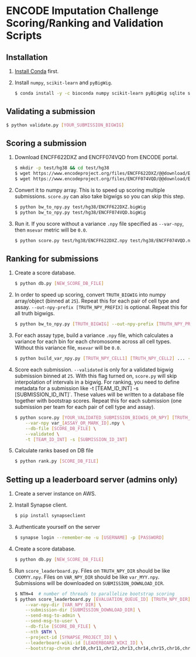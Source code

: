 # ENCODE Imputation Challenge Scoring/Ranking and Validation Scripts

## Installation

1) [Install Conda](https://docs.conda.io/en/latest/miniconda.html) first.

2) Install `numpy`, `scikit-learn` and `pyBigWig`.
	```bash
	$ conda install -y -c bioconda numpy scikit-learn pyBigWig sqlite scipy
	```

## Validating a submission

```bash
$ python validate.py [YOUR_SUBMISSION_BIGWIG]
```

## Scoring a submission

1) Download ENCFF622DXZ and ENCFF074VQD from ENCODE portal.
	```bash
	$ mkdir -p test/hg38 && cd test/hg38
	$ wget https://www.encodeproject.org/files/ENCFF622DXZ/@@download/ENCFF622DXZ.bigWig
	$ wget https://www.encodeproject.org/files/ENCFF074VQD/@@download/ENCFF074VQD.bigWig
	```

2) Convert it to numpy array. This is to speed up scoring multiple submissions. `score.py` can also take bigwigs so you can skip this step.
	```bash
	$ python bw_to_npy.py test/hg38/ENCFF622DXZ.bigWig
	$ python bw_to_npy.py test/hg38/ENCFF074VQD.bigWig
	```

3) Run it. If you score without a variance `.npy` file specified as `--var-npy`, then `msevar` metric will be `0.0`.
	```bash
	$ python score.py test/hg38/ENCFF622DXZ.npy test/hg38/ENCFF074VQD.npy --chrom chr20
	```

## Ranking for submissions

1) Create a score database.
	```bash
	$ python db.py [NEW_SCORE_DB_FILE]
	```

2) In order to speed up scoring, convert `TRUTH_BIGWIG` into numpy array/object (binned at `25`). Repeat this for each pair of cell type and assay. `--out-npy-prefix [TRUTH_NPY_PREFIX]` is optional. Repeat this for all truth bigwigs.
	```bash
	$ python bw_to_npy.py [TRUTH_BIGWIG] --out-npy-prefix [TRUTH_NPY_PREFIX]
	```

3) For each assay type, build a variance `.npy` file, which calculates a variance for each bin for each chromosome across all cell types. Without this variance file, `msevar` will be `0.0`.
	```bash
	$ python build_var_npy.py [TRUTH_NPY_CELL1] [TRUTH_NPY_CELL2] ... --out-npy-prefix var_[ASSAY_OR_MARK_ID]
	```

4) Score each submission. `--validated` is only for a validated bigwig submission binned at `25`. With this flag turned on, `score.py` will skip interpolation of intervals in a bigwig. For ranking, you need to define metadata for a submission like -t [TEAM_ID_INT] -s [SUBMISSION_ID_INT]`. These values will be written to a database file together with bootstrap scores. Repeat this for each submission (one submission per team for each pair of cell type and assay).
	```bash
	$ python score.py [YOUR_VALIDATED_SUBMISSION_BIGWIG_OR_NPY] [TRUTH_NPY] \
	    --var-npy var_[ASSAY_OR_MARK_ID].npy \
		--db-file [SCORE_DB_FILE] \
		--validated \
		-t [TEAM_ID_INT] -s [SUBMISSION_ID_INT]
	```

5) Calculate ranks based on DB file
	```bash
	$ python rank.py [SCORE_DB_FILE]
	```

## Setting up a leaderboard server (admins only)

1) Create a server instance on AWS.

2) Install Synapse client.
	```bash
	$ pip install synapseclient
	```

3) Authenticate yourself on the server
	```bash
	$ synapse login --remember-me -u [USERNAME] -p [PASSWORD]
	```

4) Create a score database.
	```bash
	$ python db.py [NEW_SCORE_DB_FILE]
	```

5) Run `score_leaderboard.py`. Files on `TRUTH_NPY_DIR` should be like `CXXMYY.npy`. Files on `VAR_NPY_DIR` should be like `var_MYY.npy`. Submissions will be downloaded on `SUBMISSION_DOWNLOAD_DIR`.
	```bash
	$ NTH=4  # number of threads to parallelize bootstrap scoring
	$ python score_leaderboard.py [EVALUATION_QUEUE_ID] [TRUTH_NPY_DIR] \
	    --var-npy-dir [VAR_NPY_DIR] \
	    --submission-dir [SUBMISSION_DOWNLOAD_DIR] \
	    --send-msg-to-admin \
	    --send-msg-to-user \
	    --db-file [SCORE_DB_FILE] \
	    --nth $NTH \
	    --project-id [SYNAPSE_PROJECT_ID] \
	    --leaderboard-wiki-id [LEADERBOARD_WIKI_ID] \
	    --bootstrap-chrom chr10,chr11,chr12,chr13,chr14,chr15,chr16,chr17,chr18,chr19,chr2,chr20,chr21,chr3,chr4,chr5,chr6,chr7,chr8,chr9,chrX chr1,chr10,chr11,chr12,chr13,chr14,chr15,chr16,chr17,chr18,chr20,chr21,chr22,chr3,chr4,chr5,chr6,chr7,chr8,chr9,chrX chr1,chr10,chr11,chr12,chr13,chr15,chr16,chr17,chr18,chr19,chr2,chr20,chr21,chr22,chr4,chr5,chr6,chr7,chr8,chr9,chrX chr1,chr10,chr11,chr12,chr14,chr15,chr16,chr17,chr18,chr19,chr2,chr20,chr21,chr22,chr3,chr5,chr6,chr7,chr8,chr9,chrX chr1,chr10,chr11,chr13,chr14,chr15,chr16,chr17,chr18,chr19,chr2,chr20,chr21,chr22,chr3,chr4,chr6,chr7,chr8,chr9,chrX chr1,chr11,chr12,chr13,chr14,chr15,chr16,chr17,chr18,chr19,chr2,chr20,chr21,chr22,chr3,chr4,chr5,chr7,chr8,chr9,chrX chr1,chr10,chr11,chr12,chr13,chr14,chr15,chr16,chr17,chr18,chr19,chr2,chr20,chr21,chr22,chr3,chr4,chr5,chr6,chr9,chrX chr1,chr10,chr11,chr12,chr13,chr14,chr16,chr17,chr18,chr19,chr2,chr21,chr22,chr3,chr4,chr5,chr6,chr7,chr8,chrX chr1,chr10,chr12,chr13,chr14,chr15,chr16,chr17,chr18,chr19,chr2,chr20,chr21,chr22,chr3,chr4,chr5,chr6,chr7,chr8,chr9 chr1,chr10,chr11,chr12,chr13,chr14,chr15,chr19,chr2,chr20,chr22,chr3,chr4,chr5,chr6,chr7,chr8,chr9,chrX
	```

